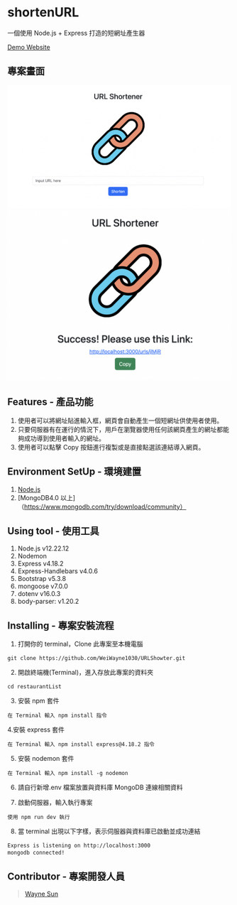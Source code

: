 # shortenURL

一個使用 Node.js + Express 打造的短網址產生器

[Demo Website](http://localhost:3000/)

## 專案畫面

![image](public/index.png)
![image](public/result.png)

## Features - 產品功能

1. 使用者可以將網址貼進輸入框，網頁會自動產生一個短網址供使用者使用。
2. 只要伺服器有在運行的情況下，用戶在瀏覽器使用任何該網頁產生的網址都能夠成功導到使用者輸入的網址。
3. 使用者可以點擊 Copy 按鈕進行複製或是直接點選該連結導入網頁。

## Environment SetUp - 環境建置

1. [Node.js](https://nodejs.org/en/)
2. [MongoDB4.0 以上]（https://www.mongodb.com/try/download/community）

## Using tool - 使用工具

1. Node.js v12.22.12
2. Nodemon
3. Express v4.18.2
4. Express-Handlebars v4.0.6
5. Bootstrap v5.3.8
6. mongoose v7.0.0
7. dotenv v16.0.3
8. body-parser: v1.20.2

## Installing - 專案安裝流程

1. 打開你的 terminal，Clone 此專案至本機電腦

```
git clone https://github.com/WeiWayne1030/URLShowter.git
```

2. 開啟終端機(Terminal)，進入存放此專案的資料夾

```
cd restaurantList
```

3. 安裝 npm 套件

```
在 Terminal 輸入 npm install 指令
```

4.安裝 express 套件

```
在 Terminal 輸入 npm install express@4.18.2 指令
```

5. 安裝 nodemon 套件

```
在 Terminal 輸入 npm install -g nodemon
```

6. 請自行新增.env 檔案放置與資料庫 MongoDB 連線相關資料

7. 啟動伺服器，輸入執行專案

```
使用 npm run dev 執行
```

8. 當 terminal 出現以下字樣，表示伺服器與資料庫已啟動並成功連結

```
Express is listening on http://localhost:3000
mongodb connected!
```

## Contributor - 專案開發人員

> [Wayne Sun]([https://github.com/WeiWayne1030])
